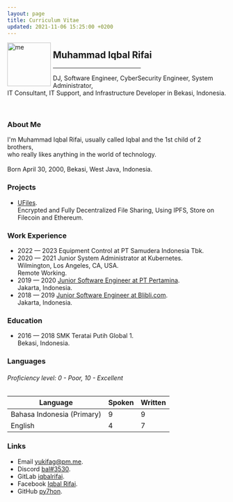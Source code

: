 ```yaml
---
layout: page
title: Curriculum Vitae
updated: 2021-11-06 15:25:00 +0200
---
```

<img alt="me" align="left" style="margin-right:5px;" width="100" height="100" src="https://user-images.githubusercontent.com/29944979/140603404-80c433b8-b979-4649-959c-045721c4af74.jpg">

## Muhammad Iqbal Rifai
<hr align="left" style="width:40%">

DJ, Software Engineer, CyberSecurity Engineer, System Administrator,<br/>
IT Consultant, IT Support, and Infrastructure Developer in Bekasi, Indonesia.

<br/>

### About Me

I'm Muhammad Iqbal Rifai, usually called Iqbal and the 1st child of 2 brothers,<br/>
who really likes anything in the world of technology.<br/>
<br/>
Born April 30, 2000, Bekasi, West Java, Indonesia. 

### Projects
- [UFiles](https://ufiles.eu.org).<br/>
Encrypted and Fully Decentralized File Sharing, Using IPFS, Store on Filecoin and Ethereum.

### Work Experience
- 2022 — 2023 Equipment Control at PT Samudera Indonesia Tbk.<br/>
- 2020 — 2021 Junior System Administrator at Kubernetes.<br/>
Wilmington, Los Angeles, CA, USA.<br/>
Remote Working.
- 2019 — 2020 [Junior Software Engineer at PT Pertamina](https://www.pertamina.com/).<br/>
Jakarta, Indonesia.
- 2018 — 2019 [Junior Software Engineer at Blibli.com](https://www.blibli.com/).<br/>
Jakarta, Indonesia.

### Education
- 2016 — 2018 SMK Teratai Putih Global 1.<br/>
Bekasi, Indonesia.

### Languages
<h6>Proficiency level: 0 - Poor, 10 - Excellent</h6>

|Language|Spoken|Written|
|---|---|---|
|Bahasa Indonesia (Primary)|9|9|
|English|4|7|

### Links
- Email   [yukifag@pm.me](mailto:yukifag@pm.me).
- Discord [bal#3530](https://dsc.bio/bal).
- GitLab  [iqbalrifai](https://gitlab.com/iqbalrifai).
- Facebook  [Iqbal Rifai](https://www.facebook.com/config.yaml).
- GitHub  [py7hon](https://github.com/py7hon).
